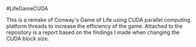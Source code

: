 #LifeGameCUDA

This is a remake of Conway's Game of Life using CUDA parallel computing platform threads to increase the efficiency of the game. Attached to the repository is a report based on the findings I made when changing the CUDA block size.
